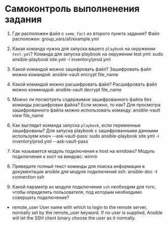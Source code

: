 # Самоконтроль выполненения задания

1. Где расположен файл с `some_fact` из второго пункта задания?
Файл расположен:
group_vars/all/example.yml

2. Какая команда нужна для запуска вашего `playbook` на окружении `test.yml`?
Команда для запуска playbook на окружении test.yml:
sudo ansible-playbook site.yml -i inventory/prod.yml

3. Какой командой можно зашифровать файл?
Зашифровать файл можно командой:
ansible-vault encrypt file_name

4. Какой командой можно расшифровать файл?
Расшифровать файл можно коммнадой:
ansible-vault decrypt file_name

5. Можно ли посмотреть содержимое зашифрованного файла без команды расшифровки файла? Если можно, то как?
Для просмотра зашифрованного файла можно использовать команду:
ansible-vault view file_name

6. Как выглядит команда запуска `playbook`, если переменные зашифрованы?
Для запуска playbook с зашифрованными данными используем ключ --ask-vault-pass:
sudo ansible-playbook site.yml -i inventory/prod.yml --ask-vault-pass

7. Как называется модуль подключения к host на windows?
Модуль подключения к хост на виндовс:
winrm

8. Приведите полный текст команды для поиска информации в документации ansible для модуля подключений ssh:
ansible-doc -t connection ssh

9. Какой параметр из модуля подключения `ssh` необходим для того, чтобы определить пользователя, под которым необходимо совершать подключение?
- remote_user
        User name with which to login to the remote server, normally set by the remote_user keyword.
        If no user is supplied, Ansible will let the SSH client binary choose the user as it normally.
        